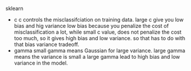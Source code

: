 sklearn
* c 
c controls the misclassifciation on training data. 
large c give you low bias and hig variance 
low bias because you penalize the cost of misclassification a lot, while small c value, does not penalize the cost too much, so it gives 
high bias and low variance. so that has to do with that bias variance tradeoff. 
* gamma
small gamma means Gaussian for large variance. large gamma means the variance is small 
a large gamma lead to high bias and low variance in the model. 
